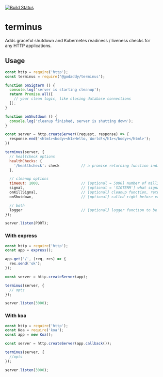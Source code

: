 [![Build Status](https://travis-ci.org/godaddy/terminus.svg?branch=master)](https://travis-ci.org/godaddy/terminus)

# terminus

Adds graceful shutdown and Kubernetes readiness / liveness checks for any HTTP applications.

## Usage

```javascript
const http = require('http');
const terminus = require('@godaddy/terminus');

function onSigterm () {
  console.log('server is starting cleanup');
  return Promise.all([
    // your clean logic, like closing database connections
  ]);
}

function onShutdown () {
  console.log('cleanup finished, server is shutting down');
}

const server = http.createServer((request, response) => {
  response.end('<html><body><h1>Hello, World!</h1></body></html>');
})

terminus(server, {
  // healtcheck options
  healthChecks: {
    '/healthcheck': check          // a promise returning function indicating service health
  },

  // cleanup options
  timeout: 1000,                   // [optional = 5000] number of milliseconds before forcefull exiting
  signal,                          // [optional = 'SIGTERM'] what signal to listen for relative to shutdown
  onKillSignal,                    // [optional] cleanup function, returning a promise
  onShutdown,                      // [optional] called right before exiting

  // both
  logger                           // [optional] logger function to be called with errors    
});

server.listen(PORT);
```

### With express

```javascript
const http = require('http');
const app = express();

app.get('/', (req, res) => {
  res.send('ok');
});

const server = http.createServer(app);

terminus(server, {
  // opts
});

server.listen(3000);
```

### With koa

```javascript
const http = require('http');
const Koa = require('koa');
const app = new Koa();

const server = http.createServer(app.callback());

terminus(server, {
  //opts
});

server.listen(3000);
```
